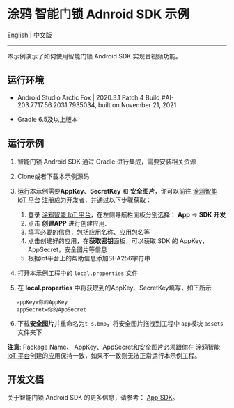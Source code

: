 # 涂鸦 智能门锁 Adnroid SDK 示例

 [English](README.md) | [中文版](README-zh.md)

---

本示例演示了如何使用智能门锁 Android SDK 实现音视频功能。

## 运行环境

- Android Studio Arctic Fox | 2020.3.1 Patch 4
  Build #AI-203.7717.56.2031.7935034, built on November 21, 2021

- Gradle 6.5及以上版本

## 运行示例

1. 智能门锁 Android SDK 通过 Gradle 进行集成，需要安装相关资源

2. Clone或者下载本示例源码

3. 运行本示例需要**AppKey**、**SecretKey** 和 **安全图片**，你可以前往 [涂鸦智能 IoT 平台](https://developer.tuya.com/cn/) 注册成为开发者，并通过以下步骤获取：

   1. 登录 [涂鸦智能 IoT 平台](https://iot.tuya.com/)，在左侧导航栏面板分别选择： **App** -> **SDK 开发**
   2. 点击 **创建APP** 进行创建应用.
   3. 填写必要的信息，包括应用名称、应用包名等
   4. 点击创建好的应用，在**获取密钥**面板，可以获取 SDK 的 AppKey，AppSecret，安全图片等信息
   5. 根据iot平台上的帮助信息添加SHA256字符串

4. 打开本示例工程中的 `local.properties`  文件

5. 在 **local.properties** 中将获取到的AppKey、SecretKey填写，如下所示

```
   appKey=你的AppKey
   appSecret=你的AppSecret
```

6. 下载**安全图片**并重命名为`t_s.bmp`，将安全图片拖拽到工程中 `app`模块 `assets` 文件夹下

**注意**: Package Name、 AppKey、AppSecret和安全图片必须跟你在 [涂鸦智能 IoT 平台](https://iot.tuya.com/)创建的应用保持一致，如果不一致则无法正常运行本示例工程。

## 开发文档

关于智能门锁 Android SDK 的更多信息，请参考： [App SDK](https://developer.tuya.com/cn/docs/app-development/smartlock?id=Ka6o1ib18780b)。